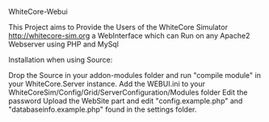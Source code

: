 WhiteCore-Webui

This Project aims to Provide the Users of the WhiteCore Simulator http://whitecore-sim.org a WebInterface which can Run on any Apache2 Webserver
using PHP and MySql

Installation when using Source: 

Drop the Source in your addon-modules folder and run "compile module" in your WhiteCore.Server instance.
Add the WEBUI.ini to your WhiteCoreSim/Config/Grid/ServerConfiguration/Modules folder
Edit the password
Upload the WebSite part and edit "config.example.php" and "databaseinfo.example.php" found in the settings folder.